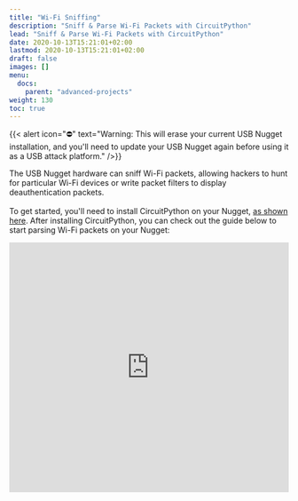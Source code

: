 ```yaml
---
title: "Wi-Fi Sniffing"
description: "Sniff & Parse Wi-Fi Packets with CircuitPython"
lead: "Sniff & Parse Wi-Fi Packets with CircuitPython"
date: 2020-10-13T15:21:01+02:00
lastmod: 2020-10-13T15:21:01+02:00
draft: false
images: []
menu:
  docs:
    parent: "advanced-projects"
weight: 130
toc: true
---
```


{{< alert icon="⛔️" text="Warning: This will erase your current USB Nugget installation, and you'll need to update your USB Nugget again before using it as a USB attack platform." />}}

The USB Nugget hardware can sniff Wi-Fi packets, allowing hackers to hunt for particular Wi-Fi devices or write packet filters to display deauthentication packets. 
<br /><br />
To get started, you'll need to install CircuitPython on your Nugget, [as shown here](https://docs.hak5.org/usb-nugget/fundamentals/set-up-circuitpython). After installing CircuitPython, you can check out the guide below to start parsing Wi-Fi packets on your Nugget:

<iframe width="100%" height="450" src="https://www.youtube.com/embed/9fLhu_fJ4P8" title="YouTube video player" frameborder="0" allow="accelerometer; autoplay; clipboard-write; encrypted-media; gyroscope; picture-in-picture" allowfullscreen></iframe>